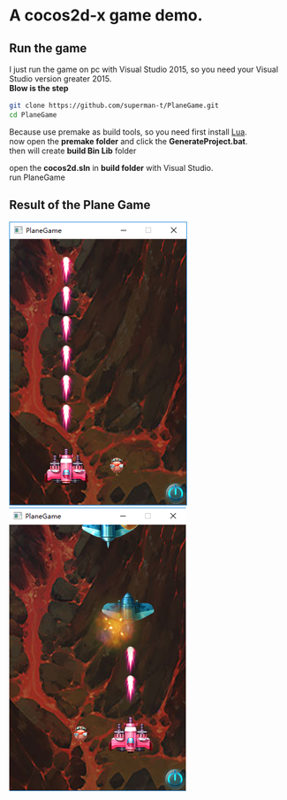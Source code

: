 # A cocos2d-x game demo.

## Run the game  
I just run the game on pc with Visual Studio 2015, so you need your Visual Studio version greater 2015.  
**Blow is the step**
```bash
git clone https://github.com/superman-t/PlaneGame.git  
cd PlaneGame  
```
Because use premake as build tools, so you need first install [Lua](https://code.google.com/archive/p/luaforwindows/downloads).  
now open the **premake folder** and click the **GenerateProject.bat**.  
then will create **build Bin Lib** folder  

open the **cocos2d.sln** in **build folder** with Visual Studio.  
run PlaneGame  

## Result of the Plane Game
![screenshot1](screenshot/screenshot1.png)
![screenshot2](screenshot/screenshot2.png)
